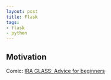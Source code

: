 ```yaml
---
layout: post
title: Flask
tags:
- flask
- python
---
```


## Motivation

Comic: [IRA GLASS: Advice for beginners](http://www.zenpencils.com/comic/90-ira-glass-advice-for-beginners/)